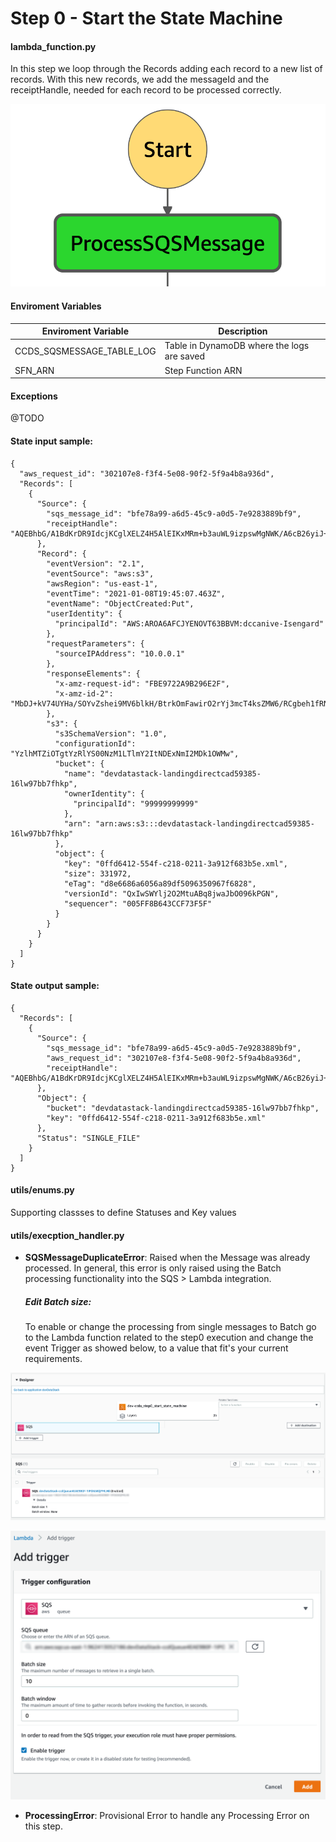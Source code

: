 # Step 0 - Start the State Machine

#### lambda_function.py

In this step we loop through the Records adding each record to a new list of records.
With this new records, we add the messageId and the receiptHandle, needed for each record to be processed correctly.

![Step0](../../images/stepfunctions/step1.png)

#### Enviroment Variables

| Enviroment Variable       | Description                                |
| ------------------------- | ------------------------------------------ |
| CCDS_SQSMESSAGE_TABLE_LOG | Table in DynamoDB where the logs are saved |
| SFN_ARN                   | Step Function ARN                          |

#### Exceptions

@TODO

#### State input sample:

```
{
  "aws_request_id": "302107e8-f3f4-5e08-90f2-5f9a4b8a936d",
  "Records": [
    {
      "Source": {
        "sqs_message_id": "bfe78a99-a6d5-45c9-a0d5-7e9283889bf9",
        "receiptHandle": "AQEBhbG/A1BdKrDR9IdcjKCglXELZ4H5AlEIKxMRm+b3auWL9izpswMgNWK/A6cB26yiJ+28UQgxYj7XriO09gZVOYC/ZVwzY8WaO2GJ1uvHJzu/m0uzIVF/O4WgIWyeUOwZgtYl5Y0gh9XHc+v1WeqeapvGVhsJ5sTiFDfNdkDNFO37mN9weOc0Ii6hJSQtw6pG5NBwj1kVpKUHvhckfu+GX47YHvzdUruStijQNdB7JKfLyrmiMX5FvBf0O8j08072kT9yYD2UkYF5zCu3H1qxxSosFqlOcUK8hN+XIRP5KB3xn11BNL89RI+46VlYqKbV+SabR4YUdrL4MyWztsiPo05qqAGW+oodRhb1g2uCFEmsuz8rImYzFDGZlbvheGNA3yRSEM0Jq993xRrBZdnMsagMYMtMA+wxTBWdDkDOsSI="
      },
      "Record": {
        "eventVersion": "2.1",
        "eventSource": "aws:s3",
        "awsRegion": "us-east-1",
        "eventTime": "2021-01-08T19:45:07.463Z",
        "eventName": "ObjectCreated:Put",
        "userIdentity": {
          "principalId": "AWS:AROA6AFCJYENOVT63BBVM:dccanive-Isengard"
        },
        "requestParameters": {
          "sourceIPAddress": "10.0.0.1"
        },
        "responseElements": {
          "x-amz-request-id": "FBE9722A9B296E2F",
          "x-amz-id-2": "MbDJ+kV74UYHa/SOYvZshei9MV6blkH/BtrkOmFawirO2rYj3mcT4ksZMW6/RCgbeh1fRNA0pZp9ihnSxh443DpOwSi6vgUZ"
        },
        "s3": {
          "s3SchemaVersion": "1.0",
          "configurationId": "YzlhMTZiOTgtYzRlYS00NzM1LTlmY2ItNDExNmI2MDk1OWMw",
          "bucket": {
            "name": "devdatastack-landingdirectcad59385-16lw97bb7fhkp",
            "ownerIdentity": {
              "principalId": "99999999999"
            },
            "arn": "arn:aws:s3:::devdatastack-landingdirectcad59385-16lw97bb7fhkp"
          },
          "object": {
            "key": "0ffd6412-554f-c218-0211-3a912f683b5e.xml",
            "size": 331972,
            "eTag": "d8e6686a6056a89df5096350967f6828",
            "versionId": "QxIwSWYlj2O2MtuABq8jwaJbO096kPGN",
            "sequencer": "005FF8B643CCF73F5F"
          }
        }
      }
    }
  ]
}
```

#### State output sample:

```
{
  "Records": [
    {
      "Source": {
        "sqs_message_id": "bfe78a99-a6d5-45c9-a0d5-7e9283889bf9",
        "aws_request_id": "302107e8-f3f4-5e08-90f2-5f9a4b8a936d",
        "receiptHandle": "AQEBhbG/A1BdKrDR9IdcjKCglXELZ4H5AlEIKxMRm+b3auWL9izpswMgNWK/A6cB26yiJ+28UQgxYj7XriO09gZVOYC/ZVwzY8WaO2GJ1uvHJzu/m0uzIVF/O4WgIWyeUOwZgtYl5Y0gh9XHc+v1WeqeapvGVhsJ5sTiFDfNdkDNFO37mN9weOc0Ii6hJSQtw6pG5NBwj1kVpKUHvhckfu+GX47YHvzdUruStijQNdB7JKfLyrmiMX5FvBf0O8j08072kT9yYD2UkYF5zCu3H1qxxSosFqlOcUK8hN+XIRP5KB3xn11BNL89RI+46VlYqKbV+SabR4YUdrL4MyWztsiPo05qqAGW+oodRhb1g2uCFEmsuz8rImYzFDGZlbvheGNA3yRSEM0Jq993xRrBZdnMsagMYMtMA+wxTBWdDkDOsSI="
      },
      "Object": {
        "bucket": "devdatastack-landingdirectcad59385-16lw97bb7fhkp",
        "key": "0ffd6412-554f-c218-0211-3a912f683b5e.xml"
      },
      "Status": "SINGLE_FILE"
    }
  ]
}
```

#### utils/enums.py

Supporting classses to define Statuses and Key values

#### utils/execption_handler.py

- **SQSMessageDuplicateError**:
  Raised when the Message was already processed.
  In general, this error is only raised using the Batch processing functionality into the SQS > Lambda integration.

  ##### Edit Batch size:

  To enable or change the processing from single messages to Batch go to the Lambda function related to the step0 execution and change the event Trigger as showed below, to a value that fit's your current requirements.

![SQS_Batch_AWS](../../images/stepfunctions/sqs_lambda_batch.png)

![Add_trigger_sqs](../../images/stepfunctions/add_trigger_sqs_batch.png)

- **ProcessingError**:
  Provisional Error to handle any Processing Error on this step.
